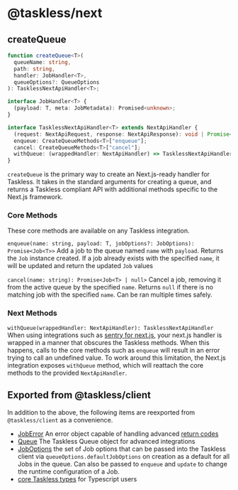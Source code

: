 # @taskless/next

## createQueue

```ts
function createQueue<T>(
  queueName: string,
  path: string,
  handler: JobHandler<T>,
  queueOptions?: QueueOptions
): TasklessNextApiHandler<T>;

interface JobHandler<T> {
  (payload: T, meta: JobMetadata): Promised<unknown>;
}

interface TasklessNextApiHandler<T> extends NextApiHandler {
  (request: NextApiRequest, response: NextApiResponse): void | Promise<void>;
  enqueue: CreateQueueMethods<T>["enqueue"];
  cancel: CreateQueueMethods<T>["cancel"];
  withQueue: (wrappedHandler: NextApiHandler) => TasklessNextApiHandler<T>;
}
```

`createQueue` is the primary way to create an Next.js-ready handler for Taskless. It takes in the standard arguments for creating a queue, and returns a Taskless compliant API with additional methods specific to the Next.js framework.

### Core Methods

These core methods are available on any Taskless integration.

`enqueue(name: string, payload: T, jobOptions?: JobOptions): Promise<Job<T>>`
Add a job to the queue named `name` with `payload`. Returns the `Job` instance created. If a job already exists with the specified `name`, it will be updated and return the updated `Job` values

`cancel(name: string): Promise<Job<T> | null>`
Cancel a job, removing it from the active queue by the specified `name`. Returns `null` if there is no matching job with the specified `name`. Can be ran multiple times safely.

### Next Methods

`withQueue(wrappedHandler: NextApiHandler): TasklessNextApiHandler`
When using integrations such as [sentry for next.js](https://docs.sentry.io/platforms/javascript/guides/nextjs/#configure), your next.js handler is wrapped in a manner that obscures the Taskless methods. When this happens, calls to the core methods such as `enqueue` will result in an error trying to call an undefined value. To work around this limitation, the Next.js integration exposes `withQueue` method, which will reattach the core methods to the provided `NextApiHandler`.

## Exported from @taskless/client

In addition to the above, the following items are reexported from `@taskless/client` as a convenience.

- [JobError](./client/job-error.md) An error object capable of handling advanced [return codes](./client/return-codes.md)
- [Queue](./client/queue.md) The Taskless Queue object for advanced integrations
- [JobOptions](./client/job-options.md) the set of Job options that can be passed into the Taskless client via `queueOptions.defaultJobOptions` on creation as a default for all Jobs in the queue. Can also be passed to `enqueue` and `update` to change the runtime configuration of a Job.
- [core Taskless types](https://github.com/taskless/taskless/tree/main/packages/types) for Typescript users

